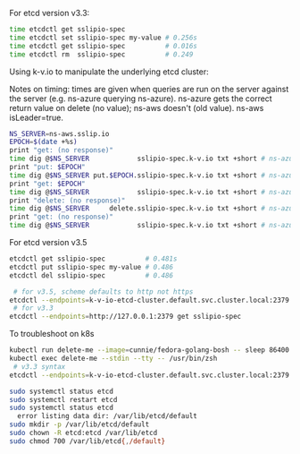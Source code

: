 For etcd version v3.3:

```bash
time etcdctl get sslipio-spec
time etcdctl set sslipio-spec my-value # 0.256s
time etcdctl get sslipio-spec          # 0.016s
time etcdctl rm  sslipio-spec          # 0.249
```

Using k-v.io to manipulate the underlying etcd cluster:

Notes on timing: times are given when queries are run on the server against the
server (e.g. ns-azure querying ns-azure). ns-azure gets the correct return
value on delete (no value); ns-aws doesn't (old value). ns-aws isLeader=true.

```bash
NS_SERVER=ns-aws.sslip.io
EPOCH=$(date +%s)
print "get: (no response)"
time dig @$NS_SERVER            sslipio-spec.k-v.io txt +short # ns-azure 0.475s, ns-aws 0.243s
print "put: $EPOCH"
time dig @$NS_SERVER put.$EPOCH.sslipio-spec.k-v.io txt +short # ns-azure 0.482s, ns-aws 0.247s
print "get: $EPOCH"
time dig @$NS_SERVER            sslipio-spec.k-v.io txt +short # ns-azure 0.481s, ns-aws 0.244s
print "delete: (no response)"
time dig @$NS_SERVER     delete.sslipio-spec.k-v.io txt +short # ns-azure 5.479s, ns-aws 0.479s
print "get: (no response)"
time dig @$NS_SERVER            sslipio-spec.k-v.io txt +short # ns-azure 0.477s, ns-aws 0.243s
```

For etcd version v3.5

```bash
etcdctl get sslipio-spec          # 0.481s
etcdctl put sslipio-spec my-value # 0.486
etcdctl del sslipio-spec          # 0.486
```

```bash
 # for v3.5, scheme defaults to http not https
etcdctl --endpoints=k-v-io-etcd-cluster.default.svc.cluster.local:2379 get sslipio-spec
 # for v3.3
etcdctl --endpoints=http://127.0.0.1:2379 get sslipio-spec
```

To troubleshoot on k8s
```bash
kubectl run delete-me --image=cunnie/fedora-golang-bosh -- sleep 86400
kubectl exec delete-me --stdin --tty -- /usr/bin/zsh
 # v3.3 syntax
etcdctl --endpoints=k-v-io-etcd-cluster.default.svc.cluster.local:2379 get sslipio-spec
```

```bash
sudo systemctl status etcd
sudo systemctl restart etcd
sudo systemctl status etcd
  error listing data dir: /var/lib/etcd/default
sudo mkdir -p /var/lib/etcd/default
sudo chown -R etcd:etcd /var/lib/etcd
sudo chmod 700 /var/lib/etcd{,/default}
```
